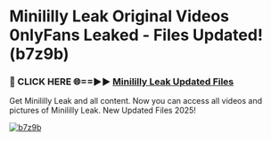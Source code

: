 # Minililly Leak Original Videos 0nlyFans Leaked - Files Updated! (b7z9b)

<h3>🔴 CLICK HERE 🌐==►► <a href="https://tinyurl.com/ehrbuxhb" rel="nofollow">Minililly Leak Updated Files</a></h3>

Get Minililly Leak and all content. Now you can access all videos and pictures of Minililly Leak. New Updated Files 2025!

[![b7z9b](https://i.imgur.com/lVYEuWS.gif)](https://tinyurl.com/ehrbuxhb)
